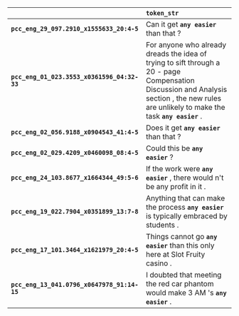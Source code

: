 |                                             | `token_str`                                                                                                                                                                                  |
|:--------------------------------------------|:---------------------------------------------------------------------------------------------------------------------------------------------------------------------------------------------|
| **`pcc_eng_29_097.2910_x1555633_20:4-5`**   | Can it get __``any easier``__ than that ?                                                                                                                                                    |
| **`pcc_eng_01_023.3553_x0361596_04:32-33`** | For anyone who already dreads the idea of trying to sift through a 20 - page Compensation Discussion and Analysis section , the new rules are unlikely to make the task __``any easier``__ . |
| **`pcc_eng_02_056.9188_x0904543_41:4-5`**   | Does it get __``any easier``__ than that ?                                                                                                                                                   |
| **`pcc_eng_02_029.4209_x0460098_08:4-5`**   | Could this be __``any easier``__ ?                                                                                                                                                           |
| **`pcc_eng_24_103.8677_x1664344_49:5-6`**   | If the work were __``any easier``__ , there would n't be any profit in it .                                                                                                                  |
| **`pcc_eng_19_022.7904_x0351899_13:7-8`**   | Anything that can make the process __``any easier``__ is typically embraced by students .                                                                                                    |
| **`pcc_eng_17_101.3464_x1621979_20:4-5`**   | Things cannot go __``any easier``__ than this only here at Slot Fruity casino .                                                                                                              |
| **`pcc_eng_13_041.0796_x0647978_91:14-15`** | I doubted that meeting the red car phantom would make 3 AM 's __``any easier``__ .                                                                                                           |